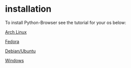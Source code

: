 # installation 
To install Python-Browser see the tutorial for your os below:

[Arch Linux](https://python-browser.github.io/SimplePythonBrowser/Arch-install)

[Fedora](https://python-browser.github.io/SimplePythonBrowser/Fedora-install)

[Debian/Ubuntu](https://python-browser.github.io/SimplePythonBrowser/Debian-install)

[Windows](https://python-browser.github.io/SimplePythonBrowser/Windows-install)

